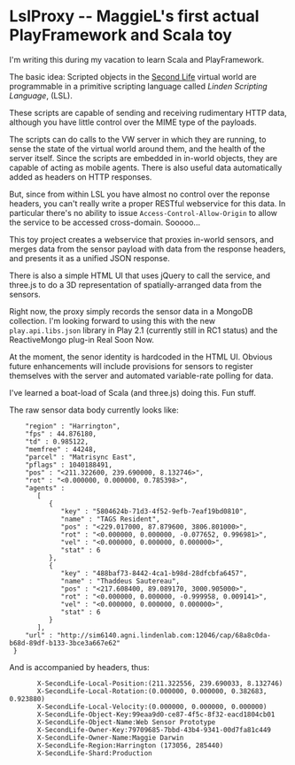 LslProxy -- MaggieL's first actual PlayFramework and Scala toy
==============================================================

I'm writing this during my vacation to learn Scala and PlayFramework.

The basic idea: Scripted objects in the [Second Life](http://secondlife.com) virtual world are programmable
in a primitive scripting language called _Linden Scripting Language_, (LSL).

These scripts are capable of sending and receiving rudimentary HTTP data,
although you have little control over the MIME type of the payloads.

The scripts can do calls to the VW server in which they are running,
to sense the state of the virtual world around them, and the health of the server itself.
Since the scripts are embedded in in-world objects, they are capable of acting as mobile agents.
There is also useful data automatically added as headers on HTTP responses.

But, since from within LSL you have almost no control over the reponse headers,
you can't really write a proper RESTful webservice for this data. In particular there's no ability to
issue `Access-Control-Allow-Origin` to allow the service to be accessed cross-domain. Sooooo...

This toy project creates a webservice that proxies in-world sensors, and merges data from
the sensor payload with data from the response headers, and presents it as a unified JSON response.

There is also a simple HTML UI that uses jQuery to call the service, and three.js to do a 3D representation
of spatially-arranged data from the sensors.

Right now, the proxy simply records the sensor data in a MongoDB collection. I'm looking forward
to using this with the new `play.api.libs.json` library in Play 2.1 (currently still in RC1 status) and the ReactiveMongo
plug-in Real Soon Now.

At the moment, the senor identity is hardcoded in the HTML UI. Obvious future enhancements will include
provisions for sensors to register themselves with the server and automated variable-rate polling for data.

I've learned a boat-load of Scala (and three.js) doing this. Fun stuff.

The raw sensor data body currently looks like:

``` {
    "region" : "Harrington",
    "fps" : 44.876180,
    "td" : 0.985122,
    "memfree" : 44248,
    "parcel" : "Matrisync East",
    "pflags" : 1040188491,
    "pos" : "<211.322600, 239.690000, 8.132746>",
    "rot" : "<0.000000, 0.000000, 0.785398>",
    "agents" :
       [
          {
             "key" : "5804624b-71d3-4f52-9efb-7eaf19bd0810",
             "name" : "TAGS Resident",
             "pos" : "<229.017000, 87.879600, 3806.801000>",
             "rot" : "<0.000000, 0.000000, -0.077652, 0.996981>",
             "vel" : "<0.000000, 0.000000, 0.000000>",
             "stat" : 6
          },
          {
             "key" : "488baf73-8442-4ca1-b98d-28dfcbfa6457",
             "name" : "Thaddeus Sautereau",
             "pos" : "<217.608400, 89.089170, 3000.905000>",
             "rot" : "<0.000000, 0.000000, -0.999958, 0.009141>",
             "vel" : "<0.000000, 0.000000, 0.000000>",
             "stat" : 6
          }
       ],
    "url" : "http://sim6140.agni.lindenlab.com:12046/cap/68a8c0da-b68d-89df-b133-3bce3a667e62"
 }
```

And is accompanied by headers, thus:

```    Server:Server: Second Life LSL/Second Life Server 13.02.08.270166 (http://secondlife.com)
       X-SecondLife-Local-Position:(211.322556, 239.690033, 8.132746)
       X-SecondLife-Local-Rotation:(0.000000, 0.000000, 0.382683, 0.923880)
       X-SecondLife-Local-Velocity:(0.000000, 0.000000, 0.000000)
       X-SecondLife-Object-Key:99eaa9d0-ce87-4f5c-8f32-eacd1804cb01
       X-SecondLife-Object-Name:Web Sensor Prototype
       X-SecondLife-Owner-Key:79709685-7bbd-43b4-9341-00d7fa81c449
       X-SecondLife-Owner-Name:Maggie Darwin
       X-SecondLife-Region:Harrington (173056, 285440)
       X-SecondLife-Shard:Production
```

